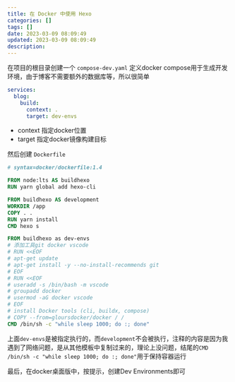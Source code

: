 ```yaml
---
title: 在 Docker 中使用 Hexo
categories: []
tags: []
date: 2023-03-09 08:09:49
updated: 2023-03-09 08:09:49
description:
---
```


在项目的根目录创建一个 `compose-dev.yaml` 定义docker compose用于生成开发环境，由于博客不需要额外的数据库等，所以很简单

```yaml
services:
  blog:
    build:
      context: .
      target: dev-envs
```

- context 指定docker位置
- target 指定docker镜像构建目标

然后创建 `Dockerfile`

```Dockerfile
# syntax=docker/dockerfile:1.4

FROM node:lts AS buildhexo
RUN yarn global add hexo-cli

FROM buildhexo AS development
WORKDIR /app
COPY . .
RUN yarn install
CMD hexo s

FROM buildhexo as dev-envs
# 添加工具git docker vscode
# RUN <<EOF
# apt-get update
# apt-get install -y --no-install-recommends git
# EOF
# RUN <<EOF
# useradd -s /bin/bash -m vscode
# groupadd docker
# usermod -aG docker vscode
# EOF
# install Docker tools (cli, buildx, compose)
# COPY --from=gloursdocker/docker / /
CMD /bin/sh -c "while sleep 1000; do :; done"
```

上面`dev-envs`是被指定执行的，而`development`不会被执行，注释的内容是因为我遇到了网络问题，是从其他模板中复制过来的，理论上没问题，结尾的`CMD /bin/sh -c "while sleep 1000; do :; done"`用于保持容器运行

最后，在docker桌面版中，按提示，创建Dev Environments即可
